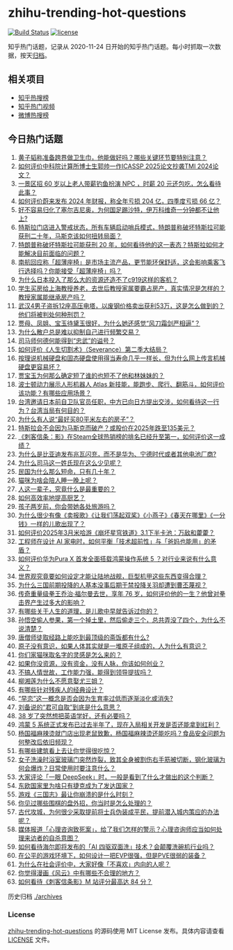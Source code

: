 # zhihu-trending-hot-questions

[![Build Status](https://github.com/justjavac/zhihu-trending-hot-questions/workflows/ci/badge.svg?branch=master)](https://github.com/justjavac/zhihu-trending-hot-questions/actions)
[![license](https://img.shields.io/github/license/justjavac/zhihu-trending-hot-questions)](https://github.com/justjavac/zhihu-trending-hot-questions/blob/master/LICENSE)

知乎热门话题，记录从 2020-11-24
日开始的知乎热门话题。每小时抓取一次数据，按天[归档](./archives)。

## 相关项目

- [知乎热搜榜](https://github.com/justjavac/zhihu-trending-top-search)
- [知乎热门视频](https://github.com/justjavac/zhihu-trending-hot-video)
- [微博热搜榜](https://github.com/justjavac/weibo-trending-hot-search)

## 今日热门话题

<!-- BEGIN -->
<!-- 最后更新时间 Sun Mar 23 2025 06:17:29 GMT+0800 (China Standard Time) -->

1. [黄子韬称准备跨界做卫生巾，他能做好吗？哪些关键环节要特别注意？](https://www.zhihu.com/question/15540927075)
1. [如何评价中科院计算所博士生郭帅一作ICASSP 2025论文抄袭TMI 2024论文？](https://www.zhihu.com/question/15498633855)
1. [一景区招 60 岁以上老人带薪钓鱼扮演 NPC ，时薪 20 元还包吃，怎么看待此事？](https://www.zhihu.com/question/15542326351)
1. [如何评价蔚来发布 2024 年财报，称全年亏损 204 亿，四季度亏损 66 亿？](https://www.zhihu.com/question/15500308602)
1. [好不容易归化了塞尔吉尼奥，为何国足踢沙特，伊万科维奇一分钟都不让他上?](https://www.zhihu.com/question/15454866996)
1. [特斯拉门店进入警戒状态，所有车辆启动哨兵模式，特朗普称破坏特斯拉可能获刑二十年，马斯克该如何扭转局面？](https://www.zhihu.com/question/15513417646)
1. [特朗普称破坏特斯拉可能获刑 20 年，如何看待他的这一表态？特斯拉如何才能解决目前面临的问题？](https://www.zhihu.com/question/15475935942)
1. [南航回应称「超薄座椅」是市场主流产品，更节能环保舒适，这会影响乘客飞行选择吗？你能接受「超薄座椅」吗？](https://www.zhihu.com/question/15410965237)
1. [为什么日本投入了那么大的资源还造不了c919这样的客机？](https://www.zhihu.com/question/10900989129)
1. [学生买房给上海教授养老，去世后教授家属要霸占房产，真实情况是怎样的？教授家属能继承房产吗？](https://www.zhihu.com/question/15463753362)
1. [武汉4男子盗拆12座高压电塔，以废钢价格卖出获利53万，这是怎么做到的？他们将被判处何种刑罚？](https://www.zhihu.com/question/15477322586)
1. [贾母、凤姐、宝玉待黛玉很好，为什么她还感觉“风刀霜剑严相逼”？](https://www.zhihu.com/question/585916426)
1. [为什么散户总是难以抑制自己进行频繁交易？](https://www.zhihu.com/question/641188665)
1. [司马师何德何能得到“忠武”的谥号？](https://www.zhihu.com/question/14217953255)
1. [如何评价《人生切割术》（Severance）第二季大结局？](https://www.zhihu.com/question/15480307948)
1. [按理说机械硬盘和固态硬盘使用得当寿命几乎一样长，但为什么网上传言机械硬盘更容易坏？](https://www.zhihu.com/question/348571901)
1. [贾宝玉为何那么确定短了谁的也短不了他和林妹妹的？](https://www.zhihu.com/question/12512598872)
1. [波士顿动力展示人形机器人 Atlas 新技能，能跑步、爬行、翻筋斗，如何评价该功能？有哪些应用场景？](https://www.zhihu.com/question/15399558159)
1. [台湾邀请日本前自卫队官员任职，中方已向日方提出交涉，如何看待这一行为？台湾当局有何目的？](https://www.zhihu.com/question/15489636283)
1. [为什么有人说“最好买80平米左右的房子”？](https://www.zhihu.com/question/298498255)
1. [特斯拉会不会因为马斯克而破产？或股价在2025年跌至135美元？](https://www.zhihu.com/question/15236926798)
1. [《刺客信条：影》在Steam全球热销榜的排名已经升至第一，如何评价这一成绩？](https://www.zhihu.com/question/15354436487)
1. [为什么是比亚迪发布兆瓦闪充，而不是华为、宁德时代或者其他电池厂商?](https://www.zhihu.com/question/1885364843294459400)
1. [为什么司马这一姓氏现在这么少见呢？](https://www.zhihu.com/question/28025974)
1. [民国为什么那么短命，只有几十年？](https://www.zhihu.com/question/663070957)
1. [猫咪为啥会陪人睡一晚上呢？](https://www.zhihu.com/question/13289247152)
1. [人这一辈子，究竟什么是最重要的？](https://www.zhihu.com/question/15408799167)
1. [如何高效率地提高厨艺？](https://www.zhihu.com/question/19664006)
1. [孩子两岁前，你会带她各处旅游吗？](https://www.zhihu.com/question/1886026770437866500)
1. [为什么很少有像《卖报歌》《让我们荡起双桨》《小燕子》《春天在哪里》《一分钱》一样的儿歌出现了？](https://www.zhihu.com/question/347331433)
1. [如何评价2025年3月米哈游《崩坏星穹铁道》3.1下半卡池：万敌和藿藿？](https://www.zhihu.com/question/15343191350)
1. [工程师在设计 AI 家电时，如何平衡「技术超前性」与「爸妈也能用」的矛盾？](https://www.zhihu.com/question/15322508431)
1. [如何评价华为Pura X 首发全面搭载鸿蒙操作系统 5 ？对行业来说有什么意义？](https://www.zhihu.com/question/15390376059)
1. [世界观究竟要如何设定才能让陆地战舰，巨型机甲这些东西变得合理？](https://www.zhihu.com/question/5549549922)
1. [为什么三国前期投降的人基本没事后期于禁投降关羽却遭到曹丕蔑视？](https://www.zhihu.com/question/381833417)
1. [传奇重量级拳王乔治·福尔曼去世，享年 76 岁，如何评价他的一生？他曾对拳击界产生过多大的影响？](https://www.zhihu.com/question/1886761141583204900)
1. [有哪些关于人生的道理，是儿歌中早就告诉过你的？](https://www.zhihu.com/question/15340375170)
1. [孙悟空偷人参果，第一个掉土里，然后偷走三个，总共弄没了四个，为什么不说清楚？](https://www.zhihu.com/question/10750497343)
1. [唐僧师徒取经路上能吃到最顶级的斋饭都有什么?](https://www.zhihu.com/question/400578757)
1. [原子没有意识，如果人体其实就是一堆原子组成的，人为什么有意识？](https://www.zhihu.com/question/14904461393)
1. [你们家猫咪取名字的灵感是怎么来的？](https://www.zhihu.com/question/666969974)
1. [如果你没资源，没有资金，没有人脉，你该如何创业？](https://www.zhihu.com/question/14590820381)
1. [不搞人情世故，工作能力强，能得到领导提拔吗？](https://www.zhihu.com/question/5807177183)
1. [柳湘莲为什么不愿意娶尤三姐？](https://www.zhihu.com/question/13083752565)
1. [有哪些针对残疾人的经典设计？](https://www.zhihu.com/question/21950633)
1. [“早恋”这一概念是否会因为生育率过低而逐渐淡化或消失?](https://www.zhihu.com/question/15139110880)
1. [刘备说的“君可自取”到底是什么意思？](https://www.zhihu.com/question/660666163)
1. [38 岁了突然想把英语学好，还有必要吗？](https://www.zhihu.com/question/15076539418)
1. [鸿蒙 5 系统正式发布已过去半年了，现在入局相关开发是否还能拿到红利？](https://www.zhihu.com/question/15422169137)
1. [杨国福麻辣烫就门店出现老鼠致歉，杨国福麻辣烫还能吃吗？食品安全问题为何整改后依旧频现？](https://www.zhihu.com/question/15392059458)
1. [有哪些建筑看上去让你觉得很吃惊？](https://www.zhihu.com/question/39167242)
1. [女子洗澡时浴室玻璃门突然炸裂，致其全身被割伤右手筋被切断，钢化玻璃为何会爆炸？日常使用时要注意什么？](https://www.zhihu.com/question/15343756357)
1. [大家评论「一眼 DeepSeek」时，一般是看到了什么才做出的这个判断？](https://www.zhihu.com/question/15332668661)
1. [东欧国家里为啥只有捷克成为了发达国家？](https://www.zhihu.com/question/662137076)
1. [游戏《三国志》最让你崩溃的是什么时刻？](https://www.zhihu.com/question/404100032)
1. [你见过哪些围棋的盘外招，你当时是怎么处理的？](https://www.zhihu.com/question/36130952)
1. [古代攻城，为何很少采取提前将士兵伪装成平民，提前潜入城内策应的办法呢？](https://www.zhihu.com/question/15078690483)
1. [媒体报道「心理咨询致死案」，给了我们怎样的警示？心理咨询师应当如何处理来访者的自杀意图？](https://www.zhihu.com/question/15215895021)
1. [如何看待海尔即将发布的「AI 四驱双面洗」技术？会颠覆洗碗机行业吗？](https://www.zhihu.com/question/14909363383)
1. [在公平的游戏环境下，如何设计一把EVP很强，但是PVE很弱的装备？](https://www.zhihu.com/question/657319280)
1. [为什么在社会评价中，大家好像「不喜欢」内向的人呢？](https://www.zhihu.com/question/15145018131)
1. [你觉得漫画《风云》中有哪些不合理的地方？](https://www.zhihu.com/question/458651001)
1. [如何看待《刺客信条影》M 站评分最高达 84 分？](https://www.zhihu.com/question/15314182827)

<!-- END -->

历史归档 [./archives](./archives)

### License

[zhihu-trending-hot-questions](https://github.com/justjavac/zhihu-trending-hot-questions)
的源码使用 MIT License 发布。具体内容请查看 [LICENSE](./LICENSE) 文件。
